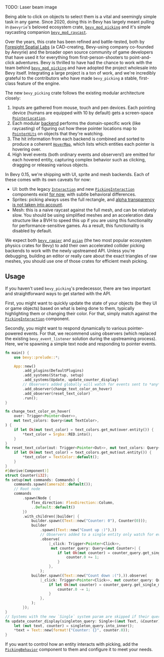 <!-- Add mesh picking backend and `MeshRayCast` system parameter -->
<!-- https://github.com/bevyengine/bevy/pull/15800 -->

TODO: Laser beam image

Being able to click on objects to select them is a vital and seemingly simple task in any game.
Since 2020, doing this in Bevy has largely meant pulling in `@aevyrie`'s beloved ecosystem crate, [`bevy_mod_picking`] and it's simple raycasting companion [`bevy_mod_raycast`].

Over the years, this crate has been refined and battle-tested, both by [Foresight Spatial Labs] (a CAD-creating, Bevy-using company co-founded by Aevyrie) and
the broader open source community of game developers that have used it for everything from first-person-shooters to point-and-click adventures.
Bevy is thrilled to have had the chance to work with the team behind [`bevy_mod_picking`] and have adopted the project wholesale into Bevy itself.
Integrating a large project is a ton of work, and we're incredibly grateful to the contributors who have made `bevy_picking` a stable, first-class feature of the engine.

The new `bevy_picking` crate follows the existing modular architecture closely:

1. Inputs are gathered from mouse, touch and pen devices. Each pointing device (humans are equipped with 10 by default) gets a screen-space [`PointerLocation`].
2. Each modular [backend] performs the domain-specific work (like raycasting) of figuring out how these pointer locations map to [`PointerHits`] on objects that they're watching.
3. The hit information from each backend is combined and sorted to produce a coherent [`HoverMap`], which lists which entities each pointer is hovering over.
4. High level events (both ordinary events and observers!) are emitted for each hovered entity, capturing complex behavior such as clicking, dragging or releasing various objects.

In Bevy 0.15, we're shipping with UI, sprite and mesh backends. Each of these comes with its own caveats for now:

- UI: both the legacy [`Interaction`] and new [`PickingInteraction`] components exist [for now](https://github.com/bevyengine/bevy/issues/15550), with subtle behavioral differences.
- Sprites: picking always uses the full rectangle, and [alpha transparency is not taken into account](https://github.com/bevyengine/bevy/issues/14929).
- Mesh: this is a naive raycast against the full mesh, and can be relatively slow. You should be using simplified meshes and an acceleration data structure like a BVH to speed this up if you are using this functionality for performance-sensitive games. As a result, this functionality is disabled by default.

We expect both [`bevy_rapier`] and [`avian`] (the two most popular ecosystem physics crates for Bevy) to add their own accelerated collider picking backends to work with the newly upstreamed API. Unless you're debugging, building an editor or really care about the exact triangles of raw meshes, you should use one of those crates for efficient mesh picking.

## Usage

If you haven't used `bevy_picking`'s predecessor, there are two important and straightforward ways to get started with the API.

First, you might want to quickly update the state of your objects (be they UI or game objects) based on what is being done to them, typically highlighting them or changing their color. For that, simply match against the [`PickingInteraction`] component.

Secondly, you might want to respond dynamically to various pointer-powered events. For that, we recommend using observers (which replaced the existing `bevy_event_listener` solution during the upstreaming process).
Here, we're spawning a simple text node and responding to pointer events.

```rust
fn main() {
    use bevy::prelude::*;

    App::new()
        .add_plugins(DefaultPlugins)
        .add_systems(Startup, setup)
        .add_systems(Update, update_counter_display)
        // Observers added globally will watch for events sent to *any* entity
        .add_observer(change_text_color_on_hover)
        .add_observer(reset_text_color)
        .run();
}

fn change_text_color_on_hover(
    over: Trigger<Pointer<Over>>,
    mut text_colors: Query<&mut TextColor>,
) {
    if let Ok(mut text_color) = text_colors.get_mut(over.entity()) {
        *text_color = Srgba::RED.into();
    }
}
fn reset_text_color(out: Trigger<Pointer<Out>>, mut text_colors: Query<&mut TextColor>) {
    if let Ok(mut text_color) = text_colors.get_mut(out.entity()) {
        *text_color = TextColor::default();
    }
}
#[derive(Component)]
struct Counter(i32);
fn setup(mut commands: Commands) {
    commands.spawn(Camera2d::default());
    // Root node
    commands
        .spawn(Node {
            flex_direction: FlexDirection::Column,
            ..Default::default()
        })
        .with_children(|builder| {
            builder.spawn((Text::new("Counter: 0"), Counter(0)));
            builder
                .spawn((Text::new("Count up :)"),))
                // Observers added to a single entity only watch for events to that specific entity
                .observe(
                    |_click: Trigger<Pointer<Click>>,
                     mut counter_query: Query<&mut Counter>| {
                        if let Ok(mut counter) = counter_query.get_single_mut() {
                            counter.0 += 1;
                        }
                    },
                );
            builder.spawn((Text::new("Count down :("),)).observe(
                |_click: Trigger<Pointer<Click>>, mut counter_query: Query<&mut Counter>| {
                    if let Ok(mut counter) = counter_query.get_single_mut() {
                        counter.0 -= 1;
                    }
                },
            );
        });
}
// Systems with the new `Single` system param are skipped if their query doesn't return exactly one elemnent
fn update_counter_display(singleton_query: Single<(&mut Text, &Counter)>) {
    let (mut text, counter) = singleton_query.into_inner();
    *text = Text::new(format!("Counter: {}", counter.0));
}
```

If you want to control how an entity interacts with picking, add the [`PickingBehavior`] component to them and configure it to meet your needs.

[`bevy_mod_picking`]: https://crates.io/crates/bevy_mod_picking/
[`bevy_mod_raycast`]: https://crates.io/crates/bevy_mod_raycast/
[Foresight Spatial Labs]: https://www.fslabs.ca/
[`PointerLocation`]: https://docs.rs/bevy/0.15.0/bevy/picking/backend/prelude/struct.PointerLocation.html
[backend]: https://docs.rs/bevy/0.15.0/bevy/picking/backend/index.html
[`PointerHits`]: https://docs.rs/bevy/0.15.0/bevy/picking/backend/struct.PointerHits.html
[`HoverMap`]: https://docs.rs/bevy/0.15.0/bevy/picking/focus/struct.HoverMap.html
[`Interaction`]: https://docs.rs/bevy/0.15.0/bevy/prelude/enum.Interaction.html
[`PickingInteraction`]: https://docs.rs/bevy/0.15.0/bevy/picking/focus/enum.PickingInteraction.html
[`bevy_rapier`]: https://crates.io/crates/bevy_rapier3d
[`avian`]: https://crates.io/crates/avian3d
[`PickingBehavior`]: https://docs.rs/bevy/0.15.0/bevy/picking/struct.PickingBehavior.html

